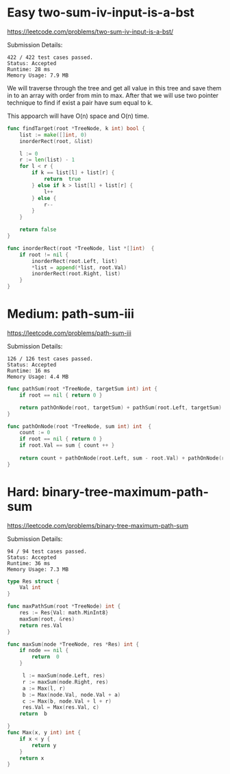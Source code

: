 # Easy two-sum-iv-input-is-a-bst
https://leetcode.com/problems/two-sum-iv-input-is-a-bst/

Submission Details:

```
422 / 422 test cases passed.
Status: Accepted
Runtime: 28 ms
Memory Usage: 7.9 MB
```

We will traverse through the tree and get all value in this tree and save them in to an array with order from min to max. 
After that we will use two pointer technique to find if exist a pair have sum equal to k.

This appoarch will have O(n) space and O(n) time.


```Go
func findTarget(root *TreeNode, k int) bool {
	list := make([]int, 0)
	inorderRect(root, &list)

	l := 0
	r := len(list) - 1
	for l < r {
		if k == list[l] + list[r] {
			return  true
		} else if k > list[l] + list[r] {
			l++
		} else {
			r--
		}
	}

	return false
}

func inorderRect(root *TreeNode, list *[]int)  {
	if root != nil {
		inorderRect(root.Left, list)
		*list = append(*list, root.Val)
		inorderRect(root.Right, list)
	}
}
```

# Medium: path-sum-iii
https://leetcode.com/problems/path-sum-iii

Submission Details:

```
126 / 126 test cases passed.
Status: Accepted
Runtime: 16 ms
Memory Usage: 4.4 MB
```

```Go
func pathSum(root *TreeNode, targetSum int) int {
	if root == nil { return 0 }

	return pathOnNode(root, targetSum) + pathSum(root.Left, targetSum) + pathSum(root.Right, targetSum)
}

func pathOnNode(root *TreeNode, sum int) int  {
	count := 0
	if root == nil { return 0 }
    if root.Val == sum { count ++ }
    
	return count + pathOnNode(root.Left, sum - root.Val) + pathOnNode(root.Right, sum - root.Val)
}
```

# Hard: binary-tree-maximum-path-sum
https://leetcode.com/problems/binary-tree-maximum-path-sum


Submission Details:
```
94 / 94 test cases passed.
Status: Accepted
Runtime: 36 ms
Memory Usage: 7.3 MB
```




```Go
type Res struct {
	Val int
}

func maxPathSum(root *TreeNode) int {
	res := Res{Val: math.MinInt8}
	maxSum(root, &res)
	return res.Val
}

func maxSum(node *TreeNode, res *Res) int {
	if node == nil {
		return  0
	}

	 l := maxSum(node.Left, res)
	 r := maxSum(node.Right, res)
	 a := Max(l, r)
	 b := Max(node.Val, node.Val + a)
	 c := Max(b, node.Val + l + r)
	 res.Val = Max(res.Val, c)
	return  b

}
func Max(x, y int) int {
	if x < y {
		return y
	}
	return x
}
```
